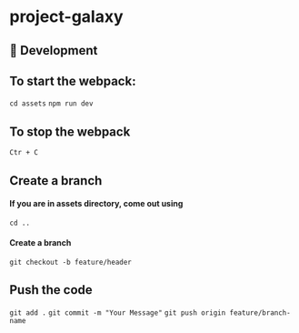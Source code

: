 # project-galaxy


## :rocket: Development

## To start the webpack:

`cd assets`
`npm run dev`

## To stop the webpack

`Ctr + C`

## Create a branch

#### If you are in assets directory, come out using 
`cd ..`

#### Create a branch
`git checkout -b feature/header`

## Push the code
`git add .`
`git commit -m "Your Message"`
`git push origin feature/branch-name`
